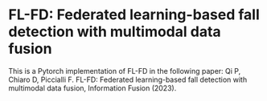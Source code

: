 # FL-FD: Federated learning-based fall detection with multimodal data fusion
This is a Pytorch implementation of FL-FD in the following paper: Qi P, Chiaro D, Piccialli F. FL-FD: Federated learning-based fall detection with multimodal data fusion, Information Fusion (2023).
